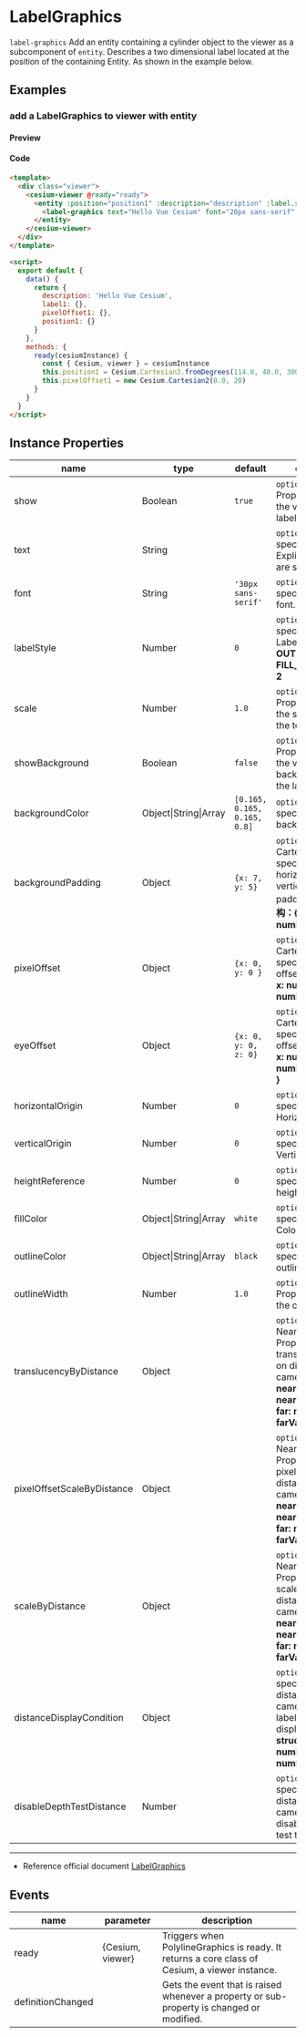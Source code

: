 # LabelGraphics

`label-graphics` Add an entity containing a cylinder object to the viewer as a subcomponent of `entity`. Describes a two dimensional label located at the position of the containing Entity. As shown in the example below.

## Examples

### add a LabelGraphics to viewer with entity

#### Preview

<doc-preview>
  <template>
    <div class="viewer">
      <cesium-viewer @ready="ready">
        <entity :position="position1" :description="description" :label.sync="label1">
          <label-graphics text="Hello Vue Cesium" font="20px sans-serif" :pixelOffset="pixelOffset1"></label-graphics>
        </entity>
      </cesium-viewer>
    </div>
  </template>

  <script>
    export default {
      data () {
        return {
          description: 'Hello Vue Cesium',
          label1: {},
          pixelOffset1: {},
          position1: {}
        }
      },
      methods: {
        ready (cesiumInstance) {
          const {Cesium, viewer} = cesiumInstance
          this.position1 = Cesium.Cartesian3.fromDegrees(114.0, 40.0, 300000.0)
          this.pixelOffset1 = new Cesium.Cartesian2(0.0, 20)
        }
      }
    }
  </script>
</doc-preview>

#### Code

```html
<template>
  <div class="viewer">
    <cesium-viewer @ready="ready">
      <entity :position="position1" :description="description" :label.sync="label1">
        <label-graphics text="Hello Vue Cesium" font="20px sans-serif" :pixelOffset="pixelOffset1"></label-graphics>
      </entity>
    </cesium-viewer>
  </div>
</template>

<script>
  export default {
    data() {
      return {
        description: 'Hello Vue Cesium',
        label1: {},
        pixelOffset1: {},
        position1: {}
      }
    },
    methods: {
      ready(cesiumInstance) {
        const { Cesium, viewer } = cesiumInstance
        this.position1 = Cesium.Cartesian3.fromDegrees(114.0, 40.0, 300000.0)
        this.pixelOffset1 = new Cesium.Cartesian2(0.0, 20)
      }
    }
  }
</script>
```

## Instance Properties

<!-- prettier-ignore -->
| name | type | default | description |
| -------------------------- | --------------------- | ----------------- | ----------------------------------------------------------------------------------------------------- |
| show | Boolean | `true` | `optional` A boolean Property specifying the visibility of the label. |
| text | String | | `optional` A Property specifying the text. Explicit newlines '\n' are supported. |
| font | String | `'30px sans-serif'` | `optional` A Property specifying the CSS font. |
| labelStyle | Number | `0` | `optional` A Property specifying the LabelStyle. **FILL: 0, OUTLINE: 1, FILL_AND_OUTLINE: 2** |
| scale | Number | `1.0` | `optional` A numeric Property specifying the scale to apply to the text. |
| showBackground | Boolean | `false` | `optional` A boolean Property specifying the visibility of the background behind the label. |
| backgroundColor | Object\|String\|Array | `[0.165, 0.165, 0.165, 0.8]` | `optional` A Property specifying the background Color. |
| backgroundPadding | Object | `{x: 7, y: 5}` | `optional` A Cartesian2 Property specifying the horizontal and vertical background padding in pixels. **结构：{ x: number, y: number }** |
| pixelOffset | Object | `{x: 0, y: 0 }` | `optional` A Cartesian2 Property specifying the pixel offset. **structure: { x: number, y: number }** |
| eyeOffset | Object | `{x: 0, y: 0, z: 0}` | `optional` A Cartesian3 Property specifying the eye offset. **structure: { x: number, y: number, z: number }** |
| horizontalOrigin | Number | `0` | `optional` A Property specifying the HorizontalOrigin. |
| verticalOrigin | Number | `0` | `optional` A Property specifying the VerticalOrigin. |
| heightReference | Number | `0` | `optional` A Property specifying what the height is relative to. |
| fillColor | Object\|String\|Array | `white` | `optional` A Property specifying the fill Color. |
| outlineColor | Object\|String\|Array | `black` | `optional` A Property specifying the outline Color. |
| outlineWidth | Number | `1.0` | `optional` A numeric Property specifying the outline width. |
| translucencyByDistance | Object | | `optional` A NearFarScalar Property used to set translucency based on distance from the camera. **structure: { near: number, nearValue: number, far: number, farValue: number }** |
| pixelOffsetScaleByDistance | Object | | `optional` A NearFarScalar Property used to set pixelOffset based on distance from the camera. **structure: { near: number, nearValue: number, far: number, farValue: number }** |
| scaleByDistance | Object | | `optional` A NearFarScalar Property used to set scale based on distance from the camera. **structure: { near: number, nearValue: number, far: number, farValue: number }** |
| distanceDisplayCondition | Object | | `optional` A Property specifying at what distance from the camera that this label will be displayed. **structure: { near: number, far: number }** |
| disableDepthTestDistance | Number | | `optional` A Property specifying the distance from the camera at which to disable the depth test to. |

---

- Reference official document [LabelGraphics](https://cesium.com/docs/cesiumjs-ref-doc/LabelGraphics.html)

## Events

| name              | parameter        | description                                                                                    |
| ----------------- | ---------------- | ---------------------------------------------------------------------------------------------- |
| ready             | {Cesium, viewer} | Triggers when PolylineGraphics is ready. It returns a core class of Cesium, a viewer instance. |
| definitionChanged |                  | Gets the event that is raised whenever a property or sub-property is changed or modified.      |
